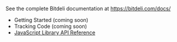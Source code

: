 See the complete Bitdeli documentation at https://bitdeli.com/docs/

- Getting Started (coming soon)
- Tracking Code (coming soon)
- [JavaScript Library API Reference](https://bitdeli.com/docs/javascript-api.html)
